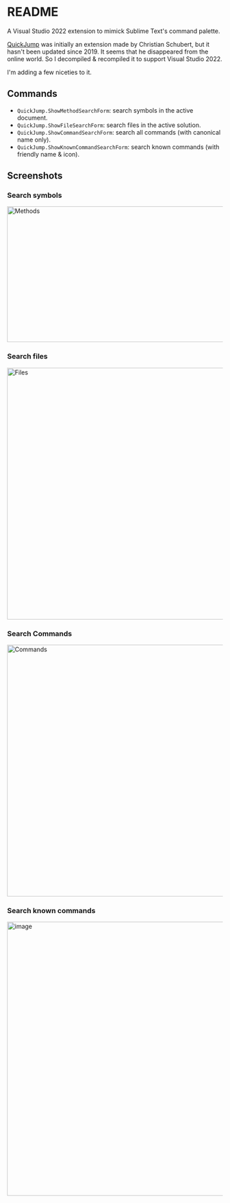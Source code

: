 # README
A Visual Studio 2022 extension to mimick Sublime Text's command palette.

[QuickJump](https://marketplace.visualstudio.com/items?itemName=ChristianSchubert.QuickJump) was initially an extension made by Christian Schubert, but it hasn't been updated since 2019. It seems that he disappeared from the online world.
So I decompiled & recompiled it to support Visual Studio 2022.

I'm adding a few niceties to it.

## Commands
- `QuickJump.ShowMethodSearchForm`: search symbols in the active document.
- `QuickJump.ShowFileSearchForm`: search files in the active solution.
- `QuickJump.ShowCommandSearchForm`: search all commands (with canonical name only).
- `QuickJump.ShowKnownCommandSearchForm`: search known commands (with friendly name & icon).

## Screenshots

### Search symbols
<img width="750" height="316" alt="Methods" src="https://github.com/user-attachments/assets/1493ee2d-5c0b-4461-adb4-f548d1444db5" />

### Search files
<img width="1000" height="586" alt="Files" src="https://github.com/user-attachments/assets/057ce044-e152-4c21-83b8-dd5c688307a7" />

### Search Commands
<img width="750" height="586" alt="Commands" src="https://github.com/user-attachments/assets/5ae7c2e3-baa6-43c9-925a-d9f585931009" />

### Search known commands
<img width="750" height="638" alt="image" src="https://github.com/user-attachments/assets/756761d2-e493-4c53-9a4e-d30386fb4312" />
